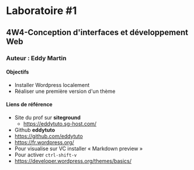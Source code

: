 # Laboratoire #1
## 4W4-Conception d'interfaces et développement Web
### Auteur : Eddy Martin

#### Objectifs
- Installer Wordpress localement
- Réaliser une première version d'un thème

#### Liens de référence
- Site du prof sur **siteground**
    - https://eddytuto.sg-host.com/
- Github **eddytuto**    
- https://github.com/eddytuto
- https://fr.wordpress.org/
- Pour visualise sur VC installer  « Markdown preview »
- Pour activer `ctrl-shift-v`
- https://developer.wordpress.org/themes/basics/
